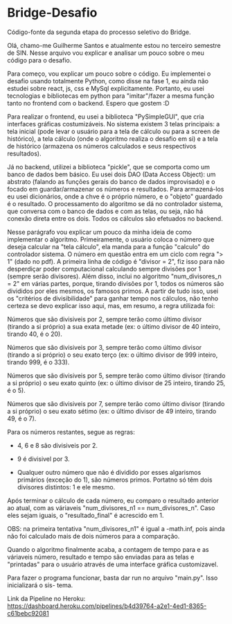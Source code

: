 # Bridge-Desafio
Código-fonte da segunda etapa do processo seletivo do Bridge.

Olá, chamo-me Guilherme Santos e atualmente estou no terceiro semestre de SIN.
Nesse arquivo vou explicar e analisar um pouco sobre o meu código para o desafio.

Para começo, vou explicar um pouco sobre o código. Eu implementei o desafio usando
totalmente Python, como disse na fase 1, eu ainda não estudei sobre react, js, css e MySql
explicitamente. Portanto, eu usei tecnologias e bibliotecas em python para "imitar"/fazer a
mesma função tanto no frontend com o backend. Espero que gostem :D

Para realizar o frontend, eu usei a biblioteca "PySimpleGUI", que cria interfaces gráficas
costumizáveis. No sistema existem 3 telas principais: a tela inicial (pode levar o usuário
para a tela de cálculo ou para a screen de histórico), a tela cálculo (onde o algoritmo
realiza o desafio em si) e a tela de histórico (armazena os números calculados e seus respectivos
resultados). 

Já no backend, utilizei a biblioteca "pickle", que se comporta como um banco de dados bem
básico. Eu usei dois DAO (Data Access Object): um abstrato (falando as funções gerais do
banco de dados improvisado) e o focado em guardar/armazenar os números e resultados.
Para armazená-los eu usei dicionários, onde a chve é o próprio número, e o "objeto" guardado
é o resultado. O processamento do algoritmo se dá no controlador sistema, que conversa com o
banco de dados e com as telas, ou seja, não há conexão direta entre os dois. Todos os cálculos
são efetuados no backend.

Nesse parágrafo vou explicar um pouco da minha ideia de como implementar o algoritmo.
Primeiramente, o usuário coloca o número que deseja calcular na "tela cálculo", ela manda
para a função "calculo" do controlador sistema. O número em questão entra em um ciclo com
regra "> 1" (dado no pdf). A primeira linha de código é "divisor = 2", fiz isso para não 
desperdiçar poder computacional calculando sempre divisões por 1 (sempre serão divisores).
Além disso, inclui no algoritmo "num_divisores_n = 2" em várias partes, porque, tirando divisões por
1, todos os números são divididos por eles mesmos, os famosos primos.
A partir de tudo isso, usei os "critérios de divisibilidade" para ganhar tempo nos cálculos,
não tenho certeza se devo explicar isso aqui, mas, em resumo, a regra utilizada foi:

Números que são divisiveis por 2, sempre terão como último divisor (tirando a si próprio) a
sua exata metade (ex: o último divisor de 40 inteiro, tirando 40, é o 20).

Números que são divisiveis por 3, sempre terão como último divisor (tirando a si próprio) o
seu exato terço (ex: o último divisor de 999 inteiro, tirando 999, é o 333).

Números que são divisiveis por 5, sempre terão como último divisor (tirando a si próprio) o
seu exato quinto (ex: o último divisor de 25 inteiro, tirando 25, é o 5).

Números que são divisiveis por 7, sempre terão como último divisor (tirando a si próprio) o
seu exato sétimo (ex: o último divisor de 49 inteiro, tirando 49, é o 7).

Para os números restantes, segue as regras: 

- 4, 6 e 8 são divisiveis por 2.
- 9 é divisivel por 3.

- Qualquer outro número que não é dividido por esses algarismos primários (exceção do 1), são
  números primos. Portatno só têm dois divisores distintos: 1 e ele mesmo.

Após terminar o cálculo de cada número, eu comparo o resultado anterior ao atual, com as váriaveis
"num_divisores_n1 == num_divisores_n". Caso eles sejam iguais, o "resultado_final" é acrescido em 1.

OBS: na primeira tentativa "num_divisores_n1" é igual a -math.inf, pois ainda não foi calculado
mais de dois números para a comparação.

Quando o algoritmo finalmente acaba, a contagem de tempo para e as váriaveis número, resultado e
tempo são enviadas para as telas e "printadas" para o usuário através de uma interface gráfica
customizavel.

Para fazer o programa funcionar, basta dar run no arquivo "main.py". Isso inicializará o sis-
tema.

Link da Pipeline no Heroku:
https://dashboard.heroku.com/pipelines/b4d39764-a2e1-4ed1-8365-c61bebc92081
